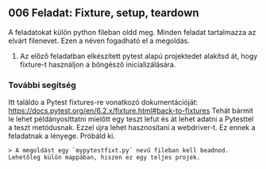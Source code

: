 ## 006 Feladat: Fixture, setup, teardown

A feladatokat külön python fileban oldd meg. Minden feladat tartalmazza az elvárt filenevet. Ezen a néven fogadható el a megoldás.

1)  Az előző feladatban elkészített pytest alapú projektedet alakítsd át, hogy fixture-t használjon a böngésző inicializálására.

### További segítség
Itt találdo a Pytest fixtures-re vonatkozó dokumentációját: https://docs.pytest.org/en/6.2.x/fixture.html#back-to-fixtures
Tehát bármit le lehet példányosíttatni mielőtt egy teszt lefut és át lehet adatni a Pytesttel a teszt metódusnak. Ezzel újra lehet hasznosítani a webdriver-t. Ez ennek a feladatnak a lényege. Próbáld ki.


    > A megoldást egy `mypytestfixt.py` nevű fileban kell beadnod. Lehetőleg külön mappában, hiszen ez egy teljes projek.
